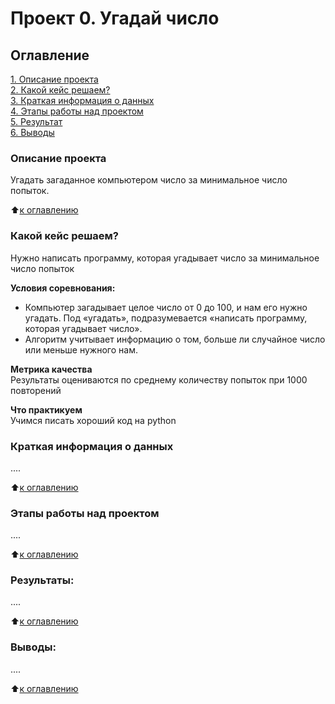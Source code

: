# Проект 0. Угадай число

## Оглавление
[1. Описание проекта](https://github.com/vktrlvr/sf_data_science/tree/main/project_0/README.md#Описание-проекта)  
[2. Какой кейс решаем?](https://github.com/vktrlvr/sf_data_science/tree/main/project_0/README.md#Какой-кейс-решаем)  
[3. Краткая информация о данных](https://github.com/vktrlvr/sf_data_science/tree/main/project_0/README.md#Краткая-информация-о-данных)  
[4. Этапы работы над проектом](https://github.com/vktrlvr/sf_data_science/tree/main/project_0/README.md#Этапы-работы-над-проектом)  
[5. Результат](https://github.com/vktrlvr/sf_data_science/tree/main/project_0/README.md#Результат)    
[6. Выводы](https://github.com/vktrlvr/sf_data_science/tree/main/project_0/README.md#Выводы) 

### Описание проекта    
Угадать загаданное компьютером число за минимальное число попыток.

:arrow_up:[к оглавлению](_)


### Какой кейс решаем?    
Нужно написать программу, которая угадывает число за минимальное число попыток

**Условия соревнования:**  
- Компьютер загадывает целое число от 0 до 100, и нам его нужно угадать. Под «угадать», подразумевается «написать программу, которая угадывает число».
- Алгоритм учитывает информацию о том, больше ли случайное число или меньше нужного нам.

**Метрика качества**     
Результаты оцениваются по среднему количеству попыток при 1000 повторений

**Что практикуем**     
Учимся писать хороший код на python


### Краткая информация о данных
....
  
:arrow_up:[к оглавлению](https://github.com/vktrlvr/sf_data_science/tree/main/project_0.README.md#Оглавление)


### Этапы работы над проектом  
....

:arrow_up:[к оглавлению](https://github.com/vktrlvr/sf_data_science/tree/main/project_0.README.md#Оглавление)


### Результаты:  
....

:arrow_up:[к оглавлению](https://github.com/vktrlvr/sf_data_science/tree/main/project_0.README.md#Оглавление)


### Выводы:  
....

:arrow_up:[к оглавлению](https://github.com/vktrlvr/sf_data_science/tree/main/project_0.README.md#Оглавление)

